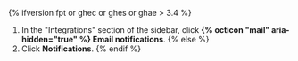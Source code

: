 {% ifversion fpt or ghec or ghes or ghae > 3.4 %}
1. In the "Integrations" section of the sidebar, click **{% octicon "mail" aria-hidden="true" %} Email notifications**.
{% else %}
1. Click **Notifications**.
{% endif %}

